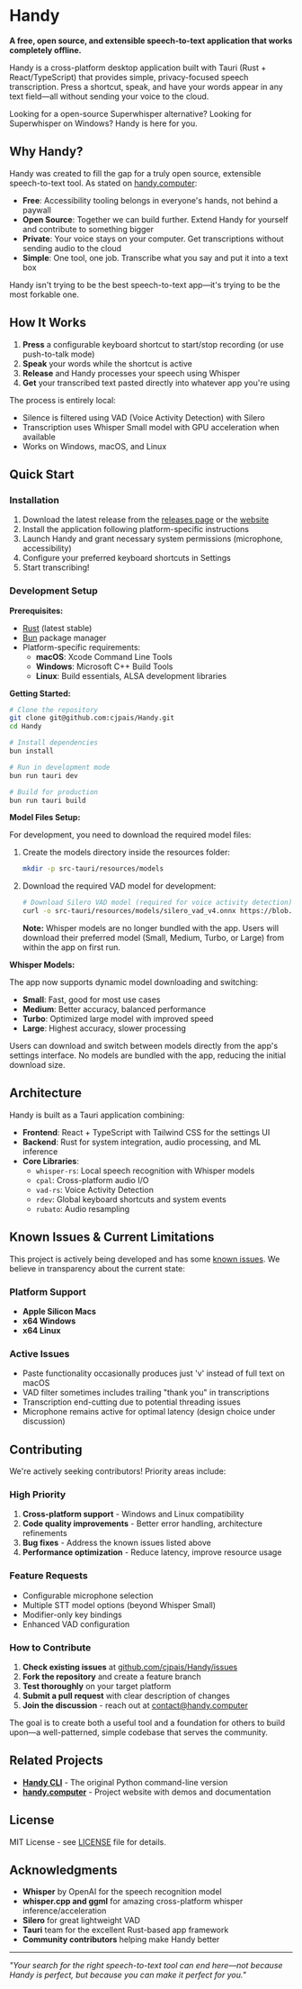 # Handy

**A free, open source, and extensible speech-to-text application that works completely offline.**

Handy is a cross-platform desktop application built with Tauri (Rust + React/TypeScript) that provides simple, privacy-focused speech transcription. Press a shortcut, speak, and have your words appear in any text field—all without sending your voice to the cloud.

Looking for a open-source Superwhisper alternative? Looking for Superwhisper on Windows? Handy is here for you.

## Why Handy?

Handy was created to fill the gap for a truly open source, extensible speech-to-text tool. As stated on [handy.computer](https://handy.computer):

- **Free**: Accessibility tooling belongs in everyone's hands, not behind a paywall
- **Open Source**: Together we can build further. Extend Handy for yourself and contribute to something bigger
- **Private**: Your voice stays on your computer. Get transcriptions without sending audio to the cloud
- **Simple**: One tool, one job. Transcribe what you say and put it into a text box

Handy isn't trying to be the best speech-to-text app—it's trying to be the most forkable one.

## How It Works

1. **Press** a configurable keyboard shortcut to start/stop recording (or use push-to-talk mode)
2. **Speak** your words while the shortcut is active
3. **Release** and Handy processes your speech using Whisper
4. **Get** your transcribed text pasted directly into whatever app you're using

The process is entirely local:
- Silence is filtered using VAD (Voice Activity Detection) with Silero
- Transcription uses Whisper Small model with GPU acceleration when available
- Works on Windows, macOS, and Linux

## Quick Start

### Installation

1. Download the latest release from the [releases page](https://github.com/cjpais/Handy/releases) or the [website](https://handy.computer)
2. Install the application following platform-specific instructions
3. Launch Handy and grant necessary system permissions (microphone, accessibility)
4. Configure your preferred keyboard shortcuts in Settings
5. Start transcribing!

### Development Setup

**Prerequisites:**
- [Rust](https://rustup.rs/) (latest stable)
- [Bun](https://bun.sh/) package manager
- Platform-specific requirements:
  - **macOS**: Xcode Command Line Tools
  - **Windows**: Microsoft C++ Build Tools
  - **Linux**: Build essentials, ALSA development libraries

**Getting Started:**

```bash
# Clone the repository
git clone git@github.com:cjpais/Handy.git
cd Handy

# Install dependencies
bun install

# Run in development mode
bun run tauri dev

# Build for production
bun run tauri build
```

**Model Files Setup:**

For development, you need to download the required model files:

1. Create the models directory inside the resources folder:
   ```bash
   mkdir -p src-tauri/resources/models
   ```

2. Download the required VAD model for development:
   ```bash
   # Download Silero VAD model (required for voice activity detection)
   curl -o src-tauri/resources/models/silero_vad_v4.onnx https://blob.handy.computer/silero_vad_v4.onnx
   ```

   **Note:** Whisper models are no longer bundled with the app. Users will download their preferred model (Small, Medium, Turbo, or Large) from within the app on first run.

**Whisper Models:**

The app now supports dynamic model downloading and switching:
- **Small**: Fast, good for most use cases
- **Medium**: Better accuracy, balanced performance
- **Turbo**: Optimized large model with improved speed
- **Large**: Highest accuracy, slower processing

Users can download and switch between models directly from the app's settings interface. No models are bundled with the app, reducing the initial download size.

## Architecture

Handy is built as a Tauri application combining:

- **Frontend**: React + TypeScript with Tailwind CSS for the settings UI
- **Backend**: Rust for system integration, audio processing, and ML inference
- **Core Libraries**:
  - `whisper-rs`: Local speech recognition with Whisper models
  - `cpal`: Cross-platform audio I/O
  - `vad-rs`: Voice Activity Detection
  - `rdev`: Global keyboard shortcuts and system events
  - `rubato`: Audio resampling

## Known Issues & Current Limitations

This project is actively being developed and has some [known issues](https://github.com/cjpais/Handy/issues). We believe in transparency about the current state:

### Platform Support
- **Apple Silicon Macs**
- **x64 Windows**
- **x64 Linux**

### Active Issues
- Paste functionality occasionally produces just 'v' instead of full text on macOS
- VAD filter sometimes includes trailing "thank you" in transcriptions
- Transcription end-cutting due to potential threading issues
- Microphone remains active for optimal latency (design choice under discussion)

## Contributing

We're actively seeking contributors! Priority areas include:

### High Priority
1. **Cross-platform support** - Windows and Linux compatibility
2. **Code quality improvements** - Better error handling, architecture refinements
3. **Bug fixes** - Address the known issues listed above
4. **Performance optimization** - Reduce latency, improve resource usage

### Feature Requests
- Configurable microphone selection
- Multiple STT model options (beyond Whisper Small)
- Modifier-only key bindings
- Enhanced VAD configuration

### How to Contribute

1. **Check existing issues** at [github.com/cjpais/Handy/issues](https://github.com/cjpais/Handy/issues)
2. **Fork the repository** and create a feature branch
3. **Test thoroughly** on your target platform
4. **Submit a pull request** with clear description of changes
5. **Join the discussion** - reach out at [contact@handy.computer](mailto:contact@handy.computer)

The goal is to create both a useful tool and a foundation for others to build upon—a well-patterned, simple codebase that serves the community.

## Related Projects

- **[Handy CLI](https://github.com/cjpais/handy-cli)** - The original Python command-line version
- **[handy.computer](https://handy.computer)** - Project website with demos and documentation

## License

MIT License - see [LICENSE](LICENSE) file for details.

## Acknowledgments

- **Whisper** by OpenAI for the speech recognition model
- **whisper.cpp and ggml** for amazing cross-platform whisper inference/acceleration
- **Silero** for great lightweight VAD
- **Tauri** team for the excellent Rust-based app framework
- **Community contributors** helping make Handy better

---

*"Your search for the right speech-to-text tool can end here—not because Handy is perfect, but because you can make it perfect for you."*
